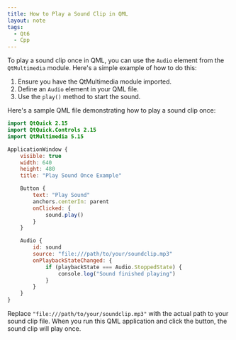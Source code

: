 ```yaml
---
title: How to Play a Sound Clip in QML
layout: note
tags:
  - Qt6
  - Cpp
---
```


To play a sound clip once in QML, you can use the `Audio` element from the `QtMultimedia` module. Here's a simple example of how to do this:

1. Ensure you have the QtMultimedia module imported.
2. Define an `Audio` element in your QML file.
3. Use the `play()` method to start the sound.

Here's a sample QML file demonstrating how to play a sound clip once:

```qml
import QtQuick 2.15
import QtQuick.Controls 2.15
import QtMultimedia 5.15

ApplicationWindow {
    visible: true
    width: 640
    height: 480
    title: "Play Sound Once Example"

    Button {
        text: "Play Sound"
        anchors.centerIn: parent
        onClicked: {
            sound.play()
        }
    }

    Audio {
        id: sound
        source: "file:///path/to/your/soundclip.mp3"
        onPlaybackStateChanged: {
            if (playbackState === Audio.StoppedState) {
                console.log("Sound finished playing")
            }
        }
    }
}
```

Replace `"file:///path/to/your/soundclip.mp3"` with the actual path to your sound clip file. When you run this QML application and click the button, the sound clip will play once.